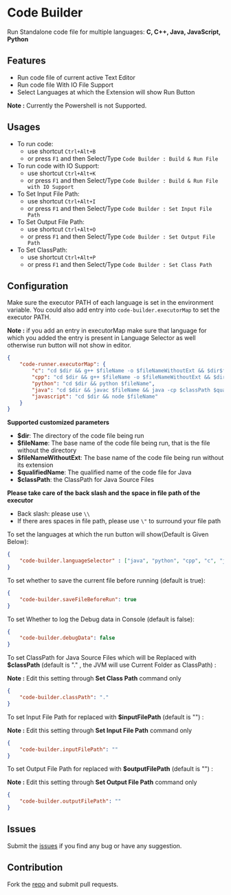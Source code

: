 # Code Builder
Run Standalone code file for multiple languages: **C, C++, Java, JavaScript, Python**

## Features

* Run code file of current active Text Editor
* Run code file With IO File Support
* Select Languages at which the Extension will show Run Button

**Note :** Currently the Powershell is not Supported.
## Usages

* To run code:
  * use shortcut `Ctrl+Alt+B`
  * or press `F1` and then Select/Type `Code Builder : Build & Run File`
* To run code with IO Support:
  * use shortcut `Ctrl+Alt+K`
  * or press `F1` and then Select/Type `Code Builder : Build & Run File with IO Support`
* To Set Input File Path:
  * use shortcut `Ctrl+Alt+I`
  * or press `F1` and then Select/Type `Code Builder : Set Input File Path`
* To Set Output File Path:
  * use shortcut `Ctrl+Alt+O`
  * or press `F1` and then Select/Type `Code Builder : Set Output File Path`
* To Set ClassPath:
  * use shortcut `Ctrl+Alt+P`
  * or press `F1` and then Select/Type `Code Builder : Set Class Path`

## Configuration

Make sure the executor PATH of each language is set in the environment variable.
You could also add entry into `code-builder.executorMap` to set the executor PATH.

**Note :** if you add an entry in executorMap make sure that language for which you added the entry is present in Language Selector as well otherwise run button will not show in editor.
```json
{
    "code-runner.executorMap": {
		"c": "cd $dir && g++ $fileName -o $fileNameWithoutExt && $dir$fileNameWithoutExt",
		"cpp": "cd $dir && g++ $fileName -o $fileNameWithoutExt && $dir$fileNameWithoutExt",
		"python": "cd $dir && python $fileName",
		"java": "cd $dir && javac $fileName && java -cp $classPath $qualifiedName",
		"javascript": "cd $dir && node $fileName"
    }
}
```

**Supported customized parameters**
  * **$dir**: The directory of the code file being run
  * **$fileName**: The base name of the code file being run, that is the file without the directory
  * **$fileNameWithoutExt**: The base name of the code file being run without its extension
  * **$qualifiedName**: The qualified name of the code file for Java
  * **$classPath**: the ClassPath for Java Source Files

**Please take care of the back slash and the space in file path of the executor**
  * Back slash: please use `\\`
  * If there ares spaces in file path, please use `\"` to surround your file path

To set the languages at which the run button will show(Default is Given Below):
```json
{
	"code-builder.languageSelector" : ["java", "python", "cpp", "c", "javascript"]
}
```

To set whether to save the current file before running (default is true):
```json
{
    "code-builder.saveFileBeforeRun": true
}
```

To set Whether to log the Debug data in Console (default is false):
```json
{
    "code-builder.debugData": false
}
```

To set ClassPath for Java Source Files which will be Replaced with **$classPath** (default is "." , the JVM will use Current Folder as ClassPath) :

**Note :** Edit this setting through **Set Class Path** command only

```json
{
    "code-builder.classPath": "."
}
```
To set Input File Path for replaced with **$inputFilePath** (default is "") :

**Note :** Edit this setting through **Set Input File Path** command only

```json
{
    "code-builder.inputFilePath": ""
}
```

To set Output File Path for replaced with **$outputFilePath** (default is "") :

**Note :** Edit this setting through **Set Output File Path** command only

```json
{
    "code-builder.outputFilePath": ""
}
```

## Issues
Submit the [issues](https://github.com/YaduAhuja/Code-Builder/issues) if you find any bug or have any suggestion.

## Contribution
Fork the [repo](https://github.com/YaduAhuja/Code-Builder) and submit pull requests.
